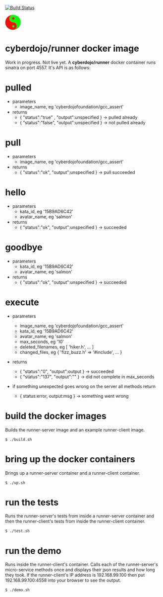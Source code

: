 
[![Build Status](https://travis-ci.org/cyber-dojo/runner.svg?branch=master)](https://travis-ci.org/cyber-dojo/runner)

<img src="https://raw.githubusercontent.com/cyber-dojo/nginx/master/images/home_page_logo.png" alt="cyber-dojo yin/yang logo" width="50px" height="50px"/>

# cyberdojo/runner docker image

Work in progress. Not live yet.
A **cyberdojo/runner** docker container runs sinatra on port 4557.
It's API is as follows:

# pulled
- parameters
  * image_name, eg 'cyberdojofoundation/gcc_assert'
- returns
  * { "status":"true" , "output":unspecified } -> pulled already
  * { "status":"false", "output":unspecified } -> not pulled already

# pull
- parameters
  * image_name, eg 'cyberdojofoundation/gcc_assert'
- returns
  * { "status":"ok", "output":unspecified } -> pull succeeded

# hello
- parameters
  * kata_id, eg '15B9AD6C42'
  * avatar_name, eg 'salmon'
- returns
  * { "status":"ok", "output":unspecified } -> succeeded

# goodbye
- parameters
  * kata_id, eg '15B9AD6C42'
  * avatar_name, eg 'salmon'
- returns
  * { "status":"ok", "output":unspecified } -> succeeded

# execute
- parameters
  * image_name, eg 'cyberdojofoundation/gcc_assert'
  * kata_id, eg '15B9AD6C42'
  * avatar_name, eg 'salmon'
  * max_seconds, eg '10'
  * deleted_filenames, eg [ 'hiker.h', ... ]
  * changed_files, eg { 'fizz_buzz.h' => '#include', ... }
- returns
  * { "status":"0",   "output":output } -> succeeded
  * { "status":"137", "output":"" } -> did not complete in max_seconds

- if something unexpected goes wrong on the server all methods return
  * { status:error, output:msg } -> something went wrong


# build the docker images
Builds the runner-server image and an example runner-client image.
```
$ ./build.sh
```

# bring up the docker containers
Brings up a runner-server container and a runner-client container.

```
$ ./up.sh
```

# run the tests
Runs the runner-server's tests from inside a runner-server container
and then the runner-client's tests from inside the runner-client container.
```
$ ./test.sh
```

# run the demo
Runs inside the runner-client's container.
Calls each of the runner-server's micro-service methods
once and displays their json results and how long they took.
If the runner-client's IP address is 192.168.99.100 then put
192.168.99.100:4558 into your browser to see the output.
```
$ ./demo.sh
```

